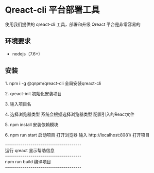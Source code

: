 # Qreact-cli 平台部署工具
使用我们提供的 qreact-cli 工具，部署和升级 Qreact 平台是非常容易的

## 环境要求
* nodejs（7.6+)

## 安装
<p>1. npm i -g @qnpm/qreact-cli 全局安装qreact-cli</p>
<p>2. qreact-init 初始化安装项目</p>
<p>3. 输入项目名</p>
<p>4. 选择浏览器类型 系统会根据选择浏览器类型 配置引入的React文件</p>
<p>5. npm install 安装依赖模块</p>
<p>6. npm run start 启动项目 打开浏览器 输入 http://localhost:8081/ 打开项目</p>
---------------------------------------
<div>运行 qreact 显示帮助信息</div>
---------------------------------------
<div>npm run build 编译项目</div>
---------------------------------------

